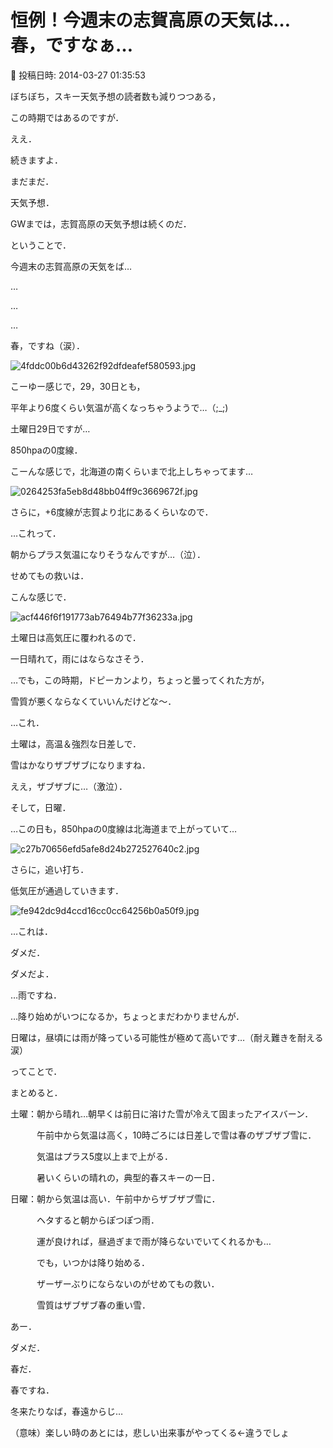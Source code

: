 # 恒例！今週末の志賀高原の天気は…春，ですなぁ…

📅 投稿日時: 2014-03-27 01:35:53

ぼちぼち，スキー天気予想の読者数も減りつつある，


この時期ではあるのですが．


ええ．


続きますよ．


まだまだ．


天気予想．


GWまでは，志賀高原の天気予想は続くのだ．





ということで．


今週末の志賀高原の天気をば…





…


…


…


春，ですね（涙）．




![4fddc00b6d43262f92dfdeafef580593.jpg](images/4fddc00b6d43262f92dfdeafef580593.jpg)




こーゆー感じで，29，30日とも，


平年より6度くらい気温が高くなっちゃうようで…（;_;)





土曜日29日ですが…


850hpaの0度線．


こーんな感じで，北海道の南くらいまで北上しちゃってます…




![0264253fa5eb8d48bb04ff9c3669672f.jpg](images/0264253fa5eb8d48bb04ff9c3669672f.jpg)




さらに，+6度線が志賀より北にあるくらいなので．


…これって．


朝からプラス気温になりそうなんですが…（泣）．





せめてもの救いは．


こんな感じで．




![acf446f6f191773ab76494b77f36233a.jpg](images/acf446f6f191773ab76494b77f36233a.jpg)




土曜日は高気圧に覆われるので．


一日晴れて，雨にはならなさそう．


…でも，この時期，ドピーカンより，ちょっと曇ってくれた方が，


雪質が悪くならなくていいんだけどな～．





…これ．


土曜は，高温＆強烈な日差しで．


雪はかなりザブザブになりますね．


ええ，ザブザブに…（激泣）．





そして，日曜．


…この日も，850hpaの0度線は北海道まで上がっていて…




![c27b70656efd5afe8d24b272527640c2.jpg](images/c27b70656efd5afe8d24b272527640c2.jpg)




さらに，追い打ち．


低気圧が通過していきます．




![fe942dc9d4ccd16cc0cc64256b0a50f9.jpg](images/fe942dc9d4ccd16cc0cc64256b0a50f9.jpg)




…これは．


ダメだ．


ダメだよ．


…雨ですね．


…降り始めがいつになるか，ちょっとまだわかりませんが．


日曜は，昼頃には雨が降っている可能性が極めて高いです…（耐え難きを耐える涙）





ってことで．


まとめると．





土曜：朝から晴れ…朝早くは前日に溶けた雪が冷えて固まったアイスバーン．


　　　午前中から気温は高く，10時ごろには日差しで雪は春のザブザブ雪に．


　　　気温はプラス5度以上まで上がる．


　　　暑いくらいの晴れの，典型的春スキーの一日．





日曜：朝から気温は高い．午前中からザブザブ雪に．


　　　ヘタすると朝からぽつぽつ雨．


　　　運が良ければ，昼過ぎまで雨が降らないでいてくれるかも…


　　　でも，いつかは降り始める．


　　　ザーザーぶりにならないのがせめてもの救い．


　　　雪質はザブザブ春の重い雪．





あー．


ダメだ．


春だ．


春ですね．





冬来たりなば，春遠からじ…


（意味）楽しい時のあとには，悲しい出来事がやってくる←違うでしょ
